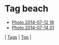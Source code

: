 <!--
title: Tag beach
date: 2020-06-28T15:26:59.723Z
tags:
-->
# Tag beach

 * [Photo 2014-07-12 18](91565520994.md)
 * [Photo 2014-07-14 01](91695526469.md)

| [Tags](tags.md) | [Top](index.md) |
